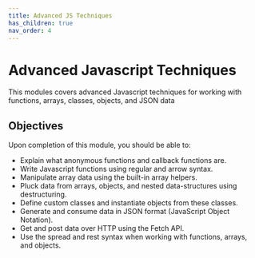 ```yaml
---
title: Advanced JS Techniques
has_children: true
nav_order: 4
---
```


# Advanced Javascript Techniques

This modules covers advanced Javascript techniques for working with functions, arrays, classes, objects, and JSON data

## Objectives

Upon completion of this module, you should be able to:

- Explain what anonymous functions and callback functions are.
- Write Javascript functions using regular and arrow syntax.
- Manipulate array data using the built-in array helpers.
- Pluck data from arrays, objects, and nested data-structures using destructuring.
- Define custom classes and instantiate objects from these classes.
- Generate and consume data in JSON format (JavaScript Object Notation).
- Get and post data over HTTP using the Fetch API.
- Use the spread and rest syntax when working with functions, arrays, and objects.
